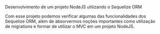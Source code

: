 Desenvolvimento de um projeto NodeJS utilizando o Sequelize ORM

Com esse projeto podemos verificar algumas das funcionalidades dos Sequelize ORM, além de absorvermos noções importantes 
como utilização de migrations e formar de utilizar o MVC em um projeto NodeJS.
